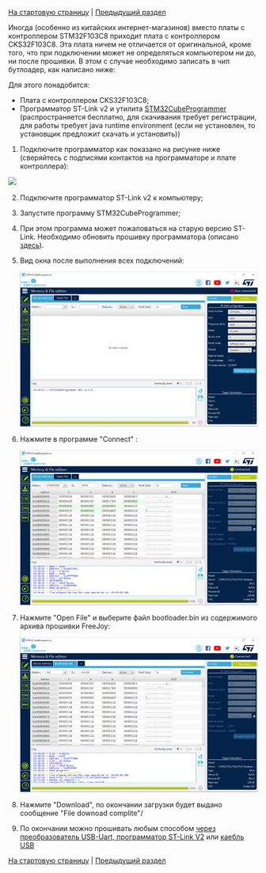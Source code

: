 [На стартовую страницу](../README.md) | [Предыдущий раздел](Прошивка-контроллера.md)

Иногда (особенно из китайских интернет-магазинов) вместо платы с контроллером STM32F103C8 приходит плата с контроллером CKS32F103C8. Эта плата ничем не отличается от оригинальной, кроме того, что при подключении может не определяться компьютером ни до, ни после прошивки. В этом с случае необходимо записать в чип бутлоадер, как написано ниже:

Для этого понадобится:

- Плата с контроллером CKS32F103C8;
- Программатор ST-Link v2 и утилита [STM32CubeProgrammer](https://www.st.com/en/development-tools/stm32cubeprog.html#get-software) (распространяется бесплатно, для скачивания требует регистрации, для работы требует java runtime environment (если не установлен, то установщик предложит скачать и установить))

1. Подключите программатор как показано на рисунке ниже (сверяйтесь с подписями контактов на программаторе и плате контроллера):

![](../images/1.jpg)

2. Подключите программатор ST-Link v2 к компьютеру;
3. Запустите программу STM32CubeProgrammer;
4. При этом программа может пожаловаться на старую версию ST-Link. Необходимо обновить прошивку программатора (описано [здесь](Прошивка-программатора-ST-Link-v2.md)).
5. Вид окна после выполнения всех подключений:

   ![](../images/06.jpg)

6. Нажмите в программе "Connect" :

   ![](../images/07.jpg)

7. Нажмите "Open File" и выберите файл bootloader.bin из содержимого архива прошивки FreeJoy:

   ![](../images/08.jpg)

8. Нажмите "Download", по окончании загрузки будет выдано сообщение "File downoad complite"/

9. По окончании можно прошивать любым способом [через преобразователь USB-Uart, программатор ST-Link V2](Прошивка-контроллера.md) или [каебль USB](Загрузчик-прошивки.md) 

[На стартовую страницу](../README.md) | [Предыдущий раздел](Прошивка-контроллера.md) 
